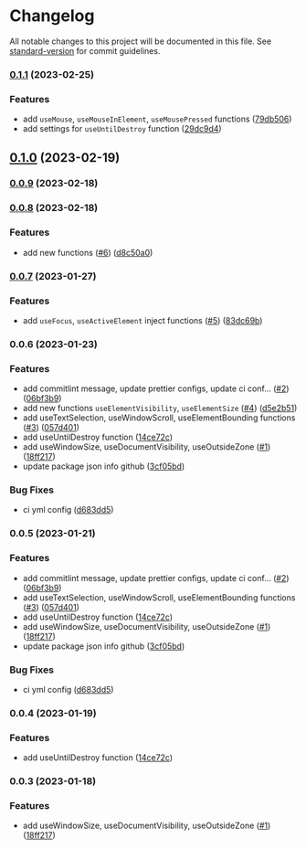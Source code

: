 # Changelog

All notable changes to this project will be documented in this file. See [standard-version](https://github.com/conventional-changelog/standard-version) for commit guidelines.

### [0.1.1](https://github.com/volvachev/angularuse/compare/v0.1.0...v0.1.1) (2023-02-25)


### Features

* add `useMouse`, `useMouseInElement`, `useMousePressed` functions ([79db506](https://github.com/volvachev/angularuse/commit/79db50669b172165dd8debb2ccd7e4193d0e18b3))
* add settings for `useUntilDestroy` function ([29dc9d4](https://github.com/volvachev/angularuse/commit/29dc9d43859f8f321fa0a3c6c4f15305661c91e2))

## [0.1.0](https://github.com/volvachev/angularuse/compare/v0.0.9...v0.1.0) (2023-02-19)

### [0.0.9](https://github.com/volvachev/angularuse/compare/v0.0.8...v0.0.9) (2023-02-18)

### [0.0.8](https://github.com/volvachev/angularuse/compare/v0.0.7...v0.0.8) (2023-02-18)


### Features

* add new functions ([#6](https://github.com/volvachev/angularuse/issues/6)) ([d8c50a0](https://github.com/volvachev/angularuse/commit/d8c50a0fc3dd39503ffebe0ea31e2f6bd880b2f1))

### [0.0.7](https://github.com/volvachev/angularuse/compare/v0.0.6...v0.0.7) (2023-01-27)


### Features

* add `useFocus`, `useActiveElement` inject functions ([#5](https://github.com/volvachev/angularuse/issues/5)) ([83dc69b](https://github.com/volvachev/angularuse/commit/83dc69b62d8244cf250190ca61e457a85a34dbbb))

### 0.0.6 (2023-01-23)


### Features

* add commitlint message, update prettier configs, update ci conf… ([#2](https://github.com/volvachev/angularuse/issues/2)) ([06bf3b9](https://github.com/volvachev/angularuse/commit/06bf3b9e035ad22d0e102052793e7654a3300ddd))
* add new functions `useElementVisibility`, `useElementSize` ([#4](https://github.com/volvachev/angularuse/issues/4)) ([d5e2b51](https://github.com/volvachev/angularuse/commit/d5e2b51d9833209a0bb5832a28ed495a3c712cbe))
* add useTextSelection, useWindowScroll, useElementBounding functions ([#3](https://github.com/volvachev/angularuse/issues/3)) ([057d401](https://github.com/volvachev/angularuse/commit/057d40180c4817eab0a3bb272f5edacc8c7750bb))
* add useUntilDestroy function ([14ce72c](https://github.com/volvachev/angularuse/commit/14ce72c8cc65c2ce25b11794ef15784f034a0af3))
* add useWindowSize, useDocumentVisibility, useOutsideZone ([#1](https://github.com/volvachev/angularuse/issues/1)) ([18ff217](https://github.com/volvachev/angularuse/commit/18ff217f050d1e035c6a875085f37546cb49685a))
* update package json info github ([3cf05bd](https://github.com/volvachev/angularuse/commit/3cf05bd949a637f1f12666bcc7fe301b0117d9c4))


### Bug Fixes

* ci yml config ([d683dd5](https://github.com/volvachev/angularuse/commit/d683dd53c3ec5ed4d02fc53663fdcafb397554c2))

### 0.0.5 (2023-01-21)


### Features

* add commitlint message, update prettier configs, update ci conf… ([#2](https://github.com/volvachev/angularuse/issues/2)) ([06bf3b9](https://github.com/volvachev/angularuse/commit/06bf3b9e035ad22d0e102052793e7654a3300ddd))
* add useTextSelection, useWindowScroll, useElementBounding functions ([#3](https://github.com/volvachev/angularuse/issues/3)) ([057d401](https://github.com/volvachev/angularuse/commit/057d40180c4817eab0a3bb272f5edacc8c7750bb))
* add useUntilDestroy function ([14ce72c](https://github.com/volvachev/angularuse/commit/14ce72c8cc65c2ce25b11794ef15784f034a0af3))
* add useWindowSize, useDocumentVisibility, useOutsideZone ([#1](https://github.com/volvachev/angularuse/issues/1)) ([18ff217](https://github.com/volvachev/angularuse/commit/18ff217f050d1e035c6a875085f37546cb49685a))
* update package json info github ([3cf05bd](https://github.com/volvachev/angularuse/commit/3cf05bd949a637f1f12666bcc7fe301b0117d9c4))


### Bug Fixes

* ci yml config ([d683dd5](https://github.com/volvachev/angularuse/commit/d683dd53c3ec5ed4d02fc53663fdcafb397554c2))

### 0.0.4 (2023-01-19)


### Features

* add useUntilDestroy function ([14ce72c](https://github.com/volvachev/angularuse/commit/14ce72c8cc65c2ce25b11794ef15784f034a0af3))

### 0.0.3 (2023-01-18)


### Features

* add useWindowSize, useDocumentVisibility, useOutsideZone ([#1](https://github.com/volvachev/angularuse/issues/1)) ([18ff217](https://github.com/volvachev/angularuse/commit/18ff217f050d1e035c6a875085f37546cb49685a))
